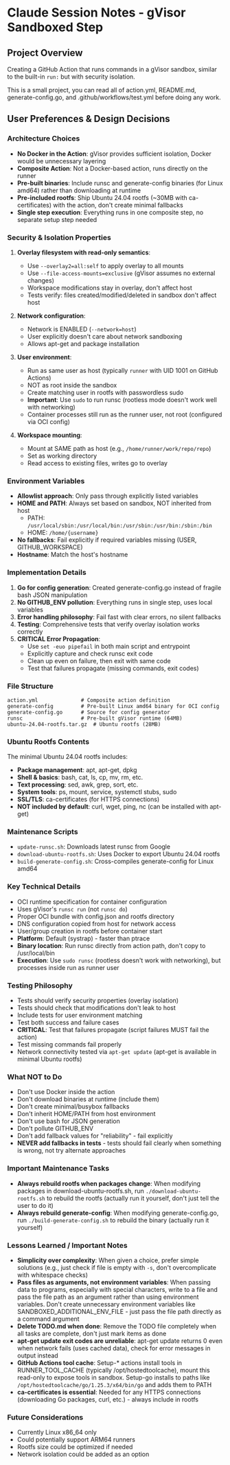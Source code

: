 # Claude Session Notes - gVisor Sandboxed Step

## Project Overview
Creating a GitHub Action that runs commands in a gVisor sandbox, similar to the built-in `run:` but with security isolation.

This is a small project, you can read all of action.yml, README.md, generate-config.go, and .github/workflows/test.yml before doing any work.

## User Preferences & Design Decisions

### Architecture Choices
- **No Docker in the Action**: gVisor provides sufficient isolation, Docker would be unnecessary layering
- **Composite Action**: Not a Docker-based action, runs directly on the runner
- **Pre-built binaries**: Include runsc and generate-config binaries (for Linux amd64) rather than downloading at runtime
- **Pre-included rootfs**: Ship Ubuntu 24.04 rootfs (~30MB with ca-certificates) with the action, don't create minimal fallbacks
- **Single step execution**: Everything runs in one composite step, no separate setup step needed

### Security & Isolation Properties
1. **Overlay filesystem with read-only semantics**:
   - Use `--overlay2=all:self` to apply overlay to all mounts
   - Use `--file-access-mounts=exclusive` (gVisor assumes no external changes)
   - Workspace modifications stay in overlay, don't affect host
   - Tests verify: files created/modified/deleted in sandbox don't affect host

2. **Network configuration**:
   - Network is ENABLED (`--network=host`)
   - User explicitly doesn't care about network sandboxing
   - Allows apt-get and package installation

3. **User environment**:
   - Run as same user as host (typically `runner` with UID 1001 on GitHub Actions)
   - NOT as root inside the sandbox
   - Create matching user in rootfs with passwordless sudo
   - **Important**: Use `sudo` to run runsc (rootless mode doesn't work well with networking)
   - Container processes still run as the runner user, not root (configured via OCI config)

4. **Workspace mounting**:
   - Mount at SAME path as host (e.g., `/home/runner/work/repo/repo`)
   - Set as working directory
   - Read access to existing files, writes go to overlay

### Environment Variables
- **Allowlist approach**: Only pass through explicitly listed variables
- **HOME and PATH**: Always set based on sandbox, NOT inherited from host
  - PATH: `/usr/local/sbin:/usr/local/bin:/usr/sbin:/usr/bin:/sbin:/bin`
  - HOME: `/home/{username}`
- **No fallbacks**: Fail explicitly if required variables missing (USER, GITHUB_WORKSPACE)
- **Hostname**: Match the host's hostname

### Implementation Details
1. **Go for config generation**: Created generate-config.go instead of fragile bash JSON manipulation
2. **No GITHUB_ENV pollution**: Everything runs in single step, uses local variables
3. **Error handling philosophy**: Fail fast with clear errors, no silent fallbacks
4. **Testing**: Comprehensive tests that verify overlay isolation works correctly
5. **CRITICAL Error Propagation**:
   - Use `set -euo pipefail` in both main script and entrypoint
   - Explicitly capture and check runsc exit code
   - Clean up even on failure, then exit with same code
   - Test that failures propagate (missing commands, exit codes)

### File Structure
```
action.yml              # Composite action definition
generate-config         # Pre-built Linux amd64 binary for OCI config
generate-config.go      # Source for config generator
runsc                   # Pre-built gVisor runtime (64MB)
ubuntu-24.04-rootfs.tar.gz  # Ubuntu rootfs (28MB)
```

### Ubuntu Rootfs Contents
The minimal Ubuntu 24.04 rootfs includes:
- **Package management**: apt, apt-get, dpkg
- **Shell & basics**: bash, cat, ls, cp, mv, rm, etc.
- **Text processing**: sed, awk, grep, sort, etc.
- **System tools**: ps, mount, service, systemctl stubs, sudo
- **SSL/TLS**: ca-certificates (for HTTPS connections)
- **NOT included by default**: curl, wget, ping, nc (can be installed with apt-get)

### Maintenance Scripts
- `update-runsc.sh`: Downloads latest runsc from Google
- `download-ubuntu-rootfs.sh`: Uses Docker to export Ubuntu 24.04 rootfs
- `build-generate-config.sh`: Cross-compiles generate-config for Linux amd64

### Key Technical Details
- OCI runtime specification for container configuration
- Uses gVisor's `runsc run` (not `runsc do`)
- Proper OCI bundle with config.json and rootfs directory
- DNS configuration copied from host for network access
- User/group creation in rootfs before container start
- **Platform**: Default (systrap) - faster than ptrace
- **Binary location**: Run runsc directly from action path, don't copy to /usr/local/bin
- **Execution**: Use `sudo runsc` (rootless doesn't work with networking), but processes inside run as runner user

### Testing Philosophy
- Tests should verify security properties (overlay isolation)
- Tests should check that modifications don't leak to host
- Include tests for user environment matching
- Test both success and failure cases
- **CRITICAL**: Test that failures propagate (script failures MUST fail the action)
- Test missing commands fail properly
- Network connectivity tested via `apt-get update` (apt-get is available in minimal Ubuntu rootfs)

### What NOT to Do
- Don't use Docker inside the action
- Don't download binaries at runtime (include them)
- Don't create minimal/busybox fallbacks
- Don't inherit HOME/PATH from host environment
- Don't use bash for JSON generation
- Don't pollute GITHUB_ENV
- Don't add fallback values for "reliability" - fail explicitly
- **NEVER add fallbacks in tests** - tests should fail clearly when something is wrong, not try alternate approaches

### Important Maintenance Tasks
- **Always rebuild rootfs when packages change**: When modifying packages in download-ubuntu-rootfs.sh, run `./download-ubuntu-rootfs.sh` to rebuild the rootfs (actually run it yourself, don't just tell the user to do it)
- **Always rebuild generate-config**: When modifying generate-config.go, run `./build-generate-config.sh` to rebuild the binary (actually run it yourself)

### Lessons Learned / Important Notes
- **Simplicity over complexity**: When given a choice, prefer simple solutions (e.g., just check if file is empty with `-s`, don't overcomplicate with whitespace checks)
- **Pass files as arguments, not environment variables**: When passing data to programs, especially with special characters, write to a file and pass the file path as an argument rather than using environment variables. Don't create unnecessary environment variables like SANDBOXED_ADDITIONAL_ENV_FILE - just pass the file path directly as a command argument
- **Delete TODO.md when done**: Remove the TODO file completely when all tasks are complete, don't just mark items as done
- **apt-get update exit codes are unreliable**: apt-get update returns 0 even when network fails (uses cached data), check for error messages in output instead
- **GitHub Actions tool cache**: Setup-* actions install tools in RUNNER_TOOL_CACHE (typically /opt/hostedtoolcache), mount this read-only to expose tools in sandbox. Setup-go installs to paths like `/opt/hostedtoolcache/go/1.25.3/x64/bin/go` and adds them to PATH
- **ca-certificates is essential**: Needed for any HTTPS connections (downloading Go packages, curl, etc.) - always include in rootfs

### Future Considerations
- Currently Linux x86_64 only
- Could potentially support ARM64 runners
- Rootfs size could be optimized if needed
- Network isolation could be added as an option
